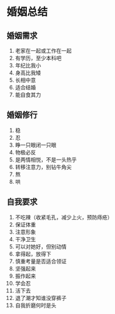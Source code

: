 # 婚姻总结


## 婚姻需求
1. 老家在一起或工作在一起
2. 有学历，至少本科吧
3. 年纪比我小
4. 身高比我矮
5. 长相中意
6. 适合结婚
7. 能自食其力

## 婚姻修行
1. 稳
2. 忍
3. 睁一只眼闭一只眼
4. 物极必反
5. 是两情相悦，不是一头热乎
6. 转移注意力，别钻牛角尖
7. 熬
8. 哄


## 自我要求
1. 不吃辣（收紧毛孔，减少上火，预防痔疮）
2. 保证体重
3. 注意形象
4. 干净卫生
5. 可以对她好，但别动情
6. 拿得起，放得下
7. 慎重考量是否适合领证
8. 坚强起来
9. 振作起来
10. 学会忍
11. 活下去
12. 退了潮才知谁没穿裤子
13. 自我折磨何时是头











